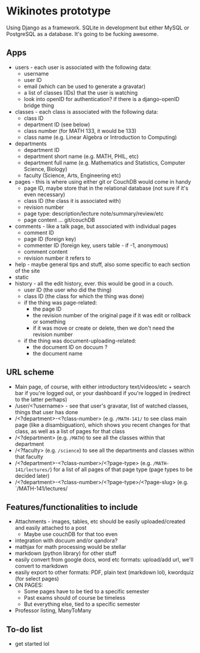 Wikinotes prototype
==================

Using Django as a framework. SQLite in development but either MySQL or PostgreSQL as a database. It's going to be fucking awesome.

Apps
---------

*	users - each user is associated with the following data:
	*	username
	*	user ID
	*	email (which can be used to generate a gravatar)
	*	a list of classes (IDs) that the user is watching
	*	look into openID for authentication? if there is a django-openID bridge thing
*	classes - each class is associated with the following data:
	*	class ID
	*	department ID (see below)
	*	class number (for MATH 133, it would be 133)
	*	class name (e.g. Linear Algebra or Introduction to Computing)
*	departments
	*	department ID
	*	department short name (e.g. MATH, PHIL, etc)
	*	department full name (e.g. Mathematics and Statistics, Computer Science, Biology)
	*	faculty (Science, Arts, Engineering etc)
*	pages - this is where using either git or CouchDB would come in handy
	*	page ID, maybe store that in the relational database (not sure if it's even necessary)
	*	class ID (the class it is associated with)
	*	revision number
	*	page type: description/lecture note/summary/review/etc
	*	page content ... git/couchDB
*	comments - like a talk page, but associated with individual pages
	*	comment ID
	*	page ID (foreign key)
	*	commenter ID (foreign key, users table - if -1, anonymous)
	*	comment content
	*	revision number it refers to
*	help - maybe general tips and stuff, also some specific to each section of the site
*	static
*	history - all the edit history, ever. this would be good in a couch.
	*	user ID (the user who did the thing)
	*	class ID (the class for which the thing was done)
	*	if the thing was page-related:
		*	the page ID
		*	the revision number of the original page if it was edit or rollback or something
		*	if it was move or create or delete, then we don't need the revision number
	*	if the thing was document-uploading-related:
		*	the document ID on docuum ?
		*	the document name

URL scheme
----------

*	Main page, of course, with either introductory text/videos/etc + search bar if you're logged out, or your dashboard if you're logged in (redirect to the latter perhaps)
*	/user/<?username> - see that user's gravatar, list of watched classes, things that user has done
*	/<?department>-<?class-number> (e.g. `/MATH-141/` to see class main page (like a disambiguation), which shows you recent changes for that class, as well as a list of pages for that class
*	/<?department> (e.g. `/MATH`) to see all the classes within that department
*	/<?faculty> (e.g. `/science`) to see all the departments and classes within that faculty
*	/<?department>-<?class-number>/<?page-type> (e.g. `/MATH-141/lectures/`) for a list of all pages of that page type (page types to be decided later)
*	/<?department>-<?class-number>/<?page-type>/<?page-slug> (e.g. `/MATH-141/lectures/

Features/functionalities to include
-----------------------------------

*	Attachments - images, tables, etc should be easily uploaded/created and easily attached to a post
	*	Maybe use couchDB for that too even
*	integration with docuum and/or qandora?
*	mathjax for math processing would be stellar
*	markdown (python library) for other stuff
*	easily convert from google docs, word etc formats: upload/add url, we'll convert to markdown
*	easily export to other formats: PDF, plain text (markdown lol), kwordquiz (for select pages)
*	ON PAGES:
	*	Some pages have to be tied to a specific semester
	*	Past exams should of course be timeless
	*	But everything else, tied to a specific semester
*	Professor listing, ManyToMany

To-do list
----------

*	get started lol
